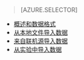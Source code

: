 > [AZURE.SELECTOR]
- [概述和数据格式](../articles/machine-learning/machine-learning-data-science-import-data.md)
- [从本地文件导入数据](../articles/machine-learning/machine-learning-import-data-from-local-file.md)
- [来自联机源导入数据](../articles/machine-learning/machine-learning-import-data-from-online-sources.md)
- [从实验中导入数据](../articles/machine-learning/machine-learning-import-data-from-an-experiment.md)
